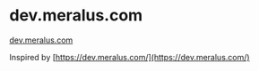 # dev.meralus.com 

[dev.meralus.com](https://dev.meralus.com) 

Inspired by [https://dev.meralus.com/](https://dev.meralus.com/)


